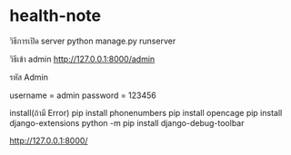 # health-note

วิธีการเปิด server
python manage.py runserver

วิธีเข้า admin
http://127.0.0.1:8000/admin

รหัส Admin

username = admin
password  = 123456

install(ถ้ามี Error)
pip install phonenumbers
pip install opencage
pip install django-extensions
python -m pip install django-debug-toolbar

http://127.0.0.1:8000/
